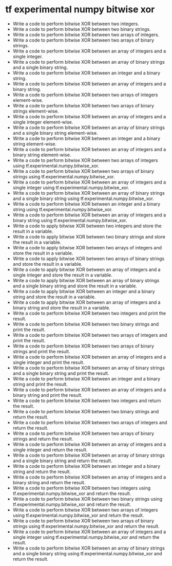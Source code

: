 # tf experimental numpy bitwise xor

- Write a code to perform bitwise XOR between two integers.
- Write a code to perform bitwise XOR between two binary strings.
- Write a code to perform bitwise XOR between two arrays of integers.
- Write a code to perform bitwise XOR between two arrays of binary strings.
- Write a code to perform bitwise XOR between an array of integers and a single integer.
- Write a code to perform bitwise XOR between an array of binary strings and a single binary string.
- Write a code to perform bitwise XOR between an integer and a binary string.
- Write a code to perform bitwise XOR between an array of integers and a binary string.
- Write a code to perform bitwise XOR between two arrays of integers element-wise.
- Write a code to perform bitwise XOR between two arrays of binary strings element-wise.
- Write a code to perform bitwise XOR between an array of integers and a single integer element-wise.
- Write a code to perform bitwise XOR between an array of binary strings and a single binary string element-wise.
- Write a code to perform bitwise XOR between an integer and a binary string element-wise.
- Write a code to perform bitwise XOR between an array of integers and a binary string element-wise.
- Write a code to perform bitwise XOR between two arrays of integers using tf.experimental.numpy.bitwise_xor.
- Write a code to perform bitwise XOR between two arrays of binary strings using tf.experimental.numpy.bitwise_xor.
- Write a code to perform bitwise XOR between an array of integers and a single integer using tf.experimental.numpy.bitwise_xor.
- Write a code to perform bitwise XOR between an array of binary strings and a single binary string using tf.experimental.numpy.bitwise_xor.
- Write a code to perform bitwise XOR between an integer and a binary string using tf.experimental.numpy.bitwise_xor.
- Write a code to perform bitwise XOR between an array of integers and a binary string using tf.experimental.numpy.bitwise_xor.
- Write a code to apply bitwise XOR between two integers and store the result in a variable.
- Write a code to apply bitwise XOR between two binary strings and store the result in a variable.
- Write a code to apply bitwise XOR between two arrays of integers and store the result in a variable.
- Write a code to apply bitwise XOR between two arrays of binary strings and store the result in a variable.
- Write a code to apply bitwise XOR between an array of integers and a single integer and store the result in a variable.
- Write a code to apply bitwise XOR between an array of binary strings and a single binary string and store the result in a variable.
- Write a code to apply bitwise XOR between an integer and a binary string and store the result in a variable.
- Write a code to apply bitwise XOR between an array of integers and a binary string and store the result in a variable.
- Write a code to perform bitwise XOR between two integers and print the result.
- Write a code to perform bitwise XOR between two binary strings and print the result.
- Write a code to perform bitwise XOR between two arrays of integers and print the result.
- Write a code to perform bitwise XOR between two arrays of binary strings and print the result.
- Write a code to perform bitwise XOR between an array of integers and a single integer and print the result.
- Write a code to perform bitwise XOR between an array of binary strings and a single binary string and print the result.
- Write a code to perform bitwise XOR between an integer and a binary string and print the result.
- Write a code to perform bitwise XOR between an array of integers and a binary string and print the result.
- Write a code to perform bitwise XOR between two integers and return the result.
- Write a code to perform bitwise XOR between two binary strings and return the result.
- Write a code to perform bitwise XOR between two arrays of integers and return the result.
- Write a code to perform bitwise XOR between two arrays of binary strings and return the result.
- Write a code to perform bitwise XOR between an array of integers and a single integer and return the result.
- Write a code to perform bitwise XOR between an array of binary strings and a single binary string and return the result.
- Write a code to perform bitwise XOR between an integer and a binary string and return the result.
- Write a code to perform bitwise XOR between an array of integers and a binary string and return the result.
- Write a code to perform bitwise XOR between two integers using tf.experimental.numpy.bitwise_xor and return the result.
- Write a code to perform bitwise XOR between two binary strings using tf.experimental.numpy.bitwise_xor and return the result.
- Write a code to perform bitwise XOR between two arrays of integers using tf.experimental.numpy.bitwise_xor and return the result.
- Write a code to perform bitwise XOR between two arrays of binary strings using tf.experimental.numpy.bitwise_xor and return the result.
- Write a code to perform bitwise XOR between an array of integers and a single integer using tf.experimental.numpy.bitwise_xor and return the result.
- Write a code to perform bitwise XOR between an array of binary strings and a single binary string using tf.experimental.numpy.bitwise_xor and return the result.